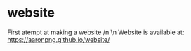 # website
First atempt at making a website /n \n
Website is available at: https://aaronpng.github.io/website/
